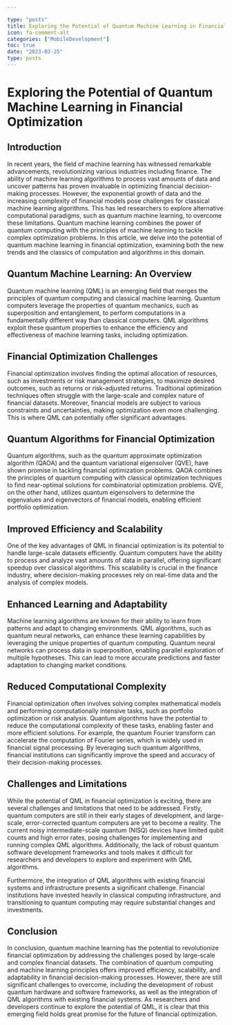 ```yaml
---

type: "posts"
title: Exploring the Potential of Quantum Machine Learning in Financial Optimization
icon: fa-comment-alt
categories: ["MobileDevelopment"]
toc: true
date: "2023-03-25"
type: posts
---
```





# Exploring the Potential of Quantum Machine Learning in Financial Optimization

## Introduction
In recent years, the field of machine learning has witnessed remarkable advancements, revolutionizing various industries including finance. The ability of machine learning algorithms to process vast amounts of data and uncover patterns has proven invaluable in optimizing financial decision-making processes. However, the exponential growth of data and the increasing complexity of financial models pose challenges for classical machine learning algorithms. This has led researchers to explore alternative computational paradigms, such as quantum machine learning, to overcome these limitations. Quantum machine learning combines the power of quantum computing with the principles of machine learning to tackle complex optimization problems. In this article, we delve into the potential of quantum machine learning in financial optimization, examining both the new trends and the classics of computation and algorithms in this domain.

## Quantum Machine Learning: An Overview
Quantum machine learning (QML) is an emerging field that merges the principles of quantum computing and classical machine learning. Quantum computers leverage the properties of quantum mechanics, such as superposition and entanglement, to perform computations in a fundamentally different way than classical computers. QML algorithms exploit these quantum properties to enhance the efficiency and effectiveness of machine learning tasks, including optimization.

## Financial Optimization Challenges
Financial optimization involves finding the optimal allocation of resources, such as investments or risk management strategies, to maximize desired outcomes, such as returns or risk-adjusted returns. Traditional optimization techniques often struggle with the large-scale and complex nature of financial datasets. Moreover, financial models are subject to various constraints and uncertainties, making optimization even more challenging. This is where QML can potentially offer significant advantages.

## Quantum Algorithms for Financial Optimization
Quantum algorithms, such as the quantum approximate optimization algorithm (QAOA) and the quantum variational eigensolver (QVE), have shown promise in tackling financial optimization problems. QAOA combines the principles of quantum computing with classical optimization techniques to find near-optimal solutions for combinatorial optimization problems. QVE, on the other hand, utilizes quantum eigensolvers to determine the eigenvalues and eigenvectors of financial models, enabling efficient portfolio optimization.

## Improved Efficiency and Scalability
One of the key advantages of QML in financial optimization is its potential to handle large-scale datasets efficiently. Quantum computers have the ability to process and analyze vast amounts of data in parallel, offering significant speedup over classical algorithms. This scalability is crucial in the finance industry, where decision-making processes rely on real-time data and the analysis of complex models.

## Enhanced Learning and Adaptability
Machine learning algorithms are known for their ability to learn from patterns and adapt to changing environments. QML algorithms, such as quantum neural networks, can enhance these learning capabilities by leveraging the unique properties of quantum computing. Quantum neural networks can process data in superposition, enabling parallel exploration of multiple hypotheses. This can lead to more accurate predictions and faster adaptation to changing market conditions.

## Reduced Computational Complexity
Financial optimization often involves solving complex mathematical models and performing computationally intensive tasks, such as portfolio optimization or risk analysis. Quantum algorithms have the potential to reduce the computational complexity of these tasks, enabling faster and more efficient solutions. For example, the quantum Fourier transform can accelerate the computation of Fourier series, which is widely used in financial signal processing. By leveraging such quantum algorithms, financial institutions can significantly improve the speed and accuracy of their decision-making processes.

## Challenges and Limitations
While the potential of QML in financial optimization is exciting, there are several challenges and limitations that need to be addressed. Firstly, quantum computers are still in their early stages of development, and large-scale, error-corrected quantum computers are yet to become a reality. The current noisy intermediate-scale quantum (NISQ) devices have limited qubit counts and high error rates, posing challenges for implementing and running complex QML algorithms. Additionally, the lack of robust quantum software development frameworks and tools makes it difficult for researchers and developers to explore and experiment with QML algorithms.

Furthermore, the integration of QML algorithms with existing financial systems and infrastructure presents a significant challenge. Financial institutions have invested heavily in classical computing infrastructure, and transitioning to quantum computing may require substantial changes and investments.

## Conclusion
In conclusion, quantum machine learning has the potential to revolutionize financial optimization by addressing the challenges posed by large-scale and complex financial datasets. The combination of quantum computing and machine learning principles offers improved efficiency, scalability, and adaptability in financial decision-making processes. However, there are still significant challenges to overcome, including the development of robust quantum hardware and software frameworks, as well as the integration of QML algorithms with existing financial systems. As researchers and developers continue to explore the potential of QML, it is clear that this emerging field holds great promise for the future of financial optimization.